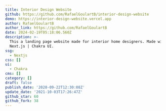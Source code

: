```yaml
---
title: Interior Design Website
github: https://github.com/RafaelGoulartB/interior-design-website
demo: https://interior-design-website.vercel.app
author: RafaelGoulartB
author_link: https://github.com/RafaelGoulartB
date: 2024-02-19T05:18:06.560Z
description: >-
  This a landing page website made for interior home designers. Made with
  Next.js | Chakra UI.
ssg:
  - Nextjs
css: []
ui:
  - Chakra
cms: []
category: []
draft: false
publish_date: '2020-09-22T12:30:08Z'
update_date: '2021-10-03T17:26:47Z'
github_star: 60
github_fork: 38
---
```

